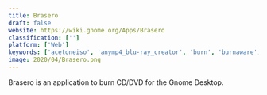 ```yaml
---
title: Brasero
draft: false 
website: https://wiki.gnome.org/Apps/Brasero
classification: ['']
platform: ['Web']
keywords: ['acetoneiso', 'anymp4_blu-ray_creator', 'burn', 'burnaware', 'cdburnerxp', 'free_disc_burner', 'freemake_video_converter', 'isoburn', 'infrarecorder', 'k3b', 'leawo_blu-ray_creator', 'magiciso', 'nero_burning_rom', 'ultraiso', 'virtual_clonedrive', 'wincdemu', 'wondershare_dvd_creator', 'xfburn']
image: 2020/04/Brasero.png
---
```

Brasero is an application to burn CD/DVD for the Gnome Desktop.